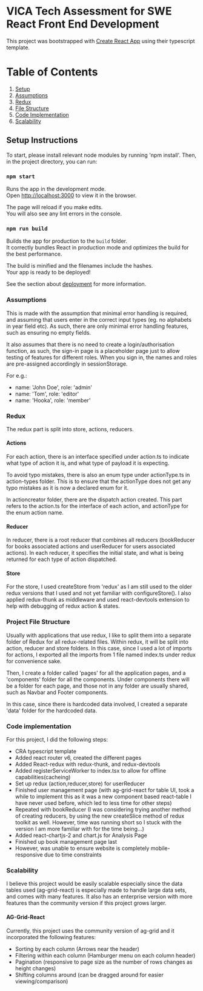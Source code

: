 # VICA Tech Assessment for SWE React Front End Development

This project was bootstrapped with [Create React App](https://github.com/facebook/create-react-app) using their typescript template.

# Table of Contents

1. [Setup](#setup-instructions)
2. [Assumptions](#assumptions)
3. [Redux](#redux)
4. [File Structure](#project-file-structure)
5. [Code Implementation](#code-implementation)
6. [Scalability](#scalability)

## Setup Instructions

To start, please install relevant node modules by running 'npm install'. Then, in the project directory, you can run:

### `npm start`

Runs the app in the development mode.\
Open [http://localhost:3000](http://localhost:3000) to view it in the browser.

The page will reload if you make edits.\
You will also see any lint errors in the console.

### `npm run build`

Builds the app for production to the `build` folder.\
It correctly bundles React in production mode and optimizes the build for the best performance.

The build is minified and the filenames include the hashes.\
Your app is ready to be deployed!

See the section about [deployment](https://facebook.github.io/create-react-app/docs/deployment) for more information.

### Assumptions

This is made with the assumption that minimal error handling is required, and assuming that users enter in the correct input types (eg. no alphabets in year field etc). As such, there are only minimal
error handling features, such as ensuring no empty fields.

It also assumes that there is no need to create a login/authorisation function, as such, the sign-in page is a placeholder page just to allow testing of features for different roles. When you sign in,
the names and roles are pre-assigned accordingly in sessionStorage.

For e.g.:

-   name: 'John Doe', role: 'admin'
-   name: 'Tom', role: 'editor'
-   name: 'Hooka', role: 'member'

### Redux

The redux part is split into store, actions, reducers.

#### Actions

For each action, there is an interface specified under action.ts to indicate what type of action it is, and what type of payload it is expecting.

To avoid typo mistakes, there is also an enum type under actionType.ts in action-types folder. This is to ensure that the actionType does not get any typo mistakes as it is now a declared enum for it.

In actioncreator folder, there are the dispatch action created. This part refers to the action.ts for the interface of each action, and actionType for the enum action name.

#### Reducer

In reducer, there is a root reducer that combines all reducers (bookReducer for books associated actions and userReducer for users associated actions). In each reducer, it specifies the initial state,
and what is being returned for each type of action dispatched.

#### Store

For the store, I used createStore from 'redux' as I am still used to the older redux versions that I used and not yet familiar with configureStore(). I also applied redux-thunk as middleware and used
react-devtools extension to help with debugging of redux action & states.

### Project File Structure

Usually with applications that use redux, I like to split them into a separate folder of Redux for all redux-related files. Within redux, it will be split into action, reducer and store folders. In
this case, since I used a lot of imports for actions, I exported all the imports from 1 file named index.ts under redux for convenience sake.

Then, I create a folder called 'pages' for all the application pages, and a 'components' folder for all the components. Under components there will be a folder for each page, and those not in any
folder are usually shared, such as Navbar and Footer components.

In this case, since there is hardcoded data involved, I created a separate 'data' folder for the hardcoded data.

### Code implementation

For this project, I did the following steps:

-   CRA typescript template
-   Added react router v6, created the different pages
-   Added React-redux with redux-thunk, and redux-devtools
-   Added registerServiceWorker to index.tsx to allow for offline capabilities(cacheing)
-   Set up redux (action,reducer,store) for userReducer
-   Finished user management page (with ag-grid-react for table UI, took a while to implement this as it was a new component based react-table I have never used before, which led to less time for
    other steps)
-   Repeated with bookReducer (I was considering trying another method of creating reducers, by using the new createSlice method of redux toolkit as well. However, time was running short so I stuck
    with the version I am more familiar with for the time being...)
-   Added react-chartjs-2 and chart.js for Analysis Page
-   Finished up book management page last
-   However, was unable to ensure website is completely mobile-responsive due to time constraints

### Scalability

I believe this project would be easily scalable especially since the data tables used (ag-grid-react) is especially made to handle large data sets, and comes with many features. It also has an
enterprise version with more features than the community version if this project grows larger.

#### AG-Grid-React

Currently, this project uses the community version of ag-grid and it incorporated the following features:

-   Sorting by each column (Arrows near the header)
-   Filtering within each column (Hamburger menu on each column header)
-   Pagination (responsive to page size as the number of rows changes as height changes)
-   Shifting columns around (can be dragged around for easier viewing/comparison)
